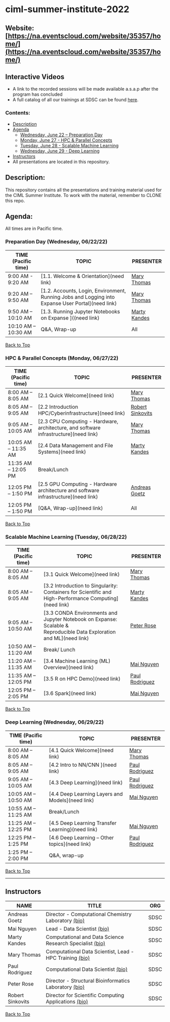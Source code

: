 # ciml-summer-institute-2022
## Website: [https://na.eventscloud.com/website/35357/home/](https://na.eventscloud.com/website/35357/home/)

## Interactive Videos
* A link to the recorded sessions will be made available a.s.a.p after the program has concluded 
* A full catalog of all our trainings at SDSC can be found [here](https://www.sdsc.edu/education_and_training/training_hpc.html#catalog).

### <a name="top">**Contents:**
* [Description](#description)
* [Agenda](#agenda)
  * [Wednesday, June 22 – Preparation Day](#agenda-prep)
  * [Monday, June 27 - HPC & Parallel Concepts](#agenda-hpc-pc)
  * [Tuesday, June 28 - Scalable Machine Learning](#agenda-scalable-ml)
  * [Wednesday, June 29 - Deep Learning](#agenda-deep-ml)
* [Instructors](#instructors)
* All presentations are located in this repository.

## Description:<a name="description"></a>
This repository contains all the presentations and training material used for the CIML Summer Institute.
To work with the material, remember to CLONE this repo.
 
 
## Agenda:<a name="agenda"></a>
All times are in Pacific time.

### Preparation Day (Wednesday, 06/22/22) <a name="agenda-prep"></a>
| **TIME (Pacific time)**       |   **TOPIC** | **PRESENTER** |
| -------------------- |  ----------- | ----------- |
| 9:00 AM - 9:20 AM	   |  [1.1. Welcome & Orientation](need link) | [Mary Thomas](#thomas)   |
| 9:20 AM – 9:50 AM    |  [1.2. Accounts, Login, Environment, Running Jobs and Logging into Expanse User Portal](need link) | [Mary Thomas](#thomas)  |
| 9:50 AM – 10:10 AM   |  [1.3. Running Jupyter Notebooks on Expanse ]((need link)| [Marty Kandes](#kandes) |
| 10:10 AM – 10:30 AM	 |  Q&A, Wrap-up  | All |

[Back to Top](#top)

 ### HPC & Parallel Concepts (Monday, 06/27/22)<a name="agenda-hpc-pc"></a>
| **TIME (Pacific time)**       | **TOPIC** | **PRESENTER** |
| -------------------- | ----------- | ----------- |
| 8:00 AM – 8:05 AM    | 	[2.1 Quick Welcome](need link) |  [Mary Thomas](#thomas)  |
| 8:05 AM – 9:05 AM	   |  [2.2 Introduction HPC/Cyberinfrastructure](need link) | [Robert Sinkovits](#sinkovits) |
| 9:05 AM – 10:05 AM   | 	[2.3 CPU Computing - Hardware, architecture, and software infrastructure](need link) | [Mary Thomas](#thomas) |
| 10:05 AM – 11:35 AM	 |  [2.4 Data Management and File Systems](need link) | [Marty Kandes](#kandes) |
| 11:35 AM – 12:05 PM  | Break/Lunch |    |
| 12:05 PM – 1:50 PM   |  [2.5  GPU Computing - Hardware architecture and software infrastructure](need link)| [Andreas Goetz](#goetz) |
| 12:05 PM – 1:50 PM   |  [Q&A, Wrap-up](need link) | All |

[Back to Top](#top)

### Scalable Machine Learning (Tuesday, 06/28/22)<a name="agenda-scalable-ml"></a>
| **TIME (Pacific time)**       | **TOPIC** | **PRESENTER** |
| -------------------- | ----------- | ----------- |
| 8:00 AM – 8:05 AM   |  [3.1 Quick Welcome](need link)  | [Mary Thomas](#thomas)  |
| 8:05 AM – 9:05 AM   | 	[3.2 Introduction to Singularity: Containers for Scientific and <br>High-Performance Computing](need link)  |  [Marty Kandes](#kandes)  |
| 9:05 AM – 10:50 AM  |  [3.3 CONDA Environments and Jupyter Notebook on Expanse: Scalable & <br>Reproducible Data Exploration and ML](need link) | [Peter Rose](#rose) |
| 10:50 AM – 11:20 AM |  Break/ Lunch |  |
| 11:20 AM – 11:35 AM |  [3.4 Machine Learning (ML) Overview](need link)  | [Mai Nguyen](#nguyen) |
| 11:35 AM – 12:05 PM |  [3.5 R on HPC Demo](need link) | [Paul Rodriguez](#rodriguez) |
| 12:05 PM – 2:05 PM  |  [3.6 Spark](need link)   | [Mai Nguyen](#nguyen) |

[Back to Top](#top)

### Deep Learning (Wednesday, 06/29/22)<a name="agenda-deep-ml"></a>
| **TIME (Pacific time)** | **TOPIC** | **PRESENTER** |
| -------------------- | ----------- | ----------- |
| 8:00 AM – 8:05 AM    |  [4.1 Quick Welcome](need link)  | [Mary Thomas](#thomas) |
| 8:05 AM – 9:05 AM    |  [4.2 Intro to NN/CNN ](need link) | [Paul Rodriguez](#rodriguez) |
| 9:05 AM – 10:05 AM   |  [4.3 Deep Learning](need link) | [Paul Rodriguez](#rodriguez)  |
| 10:05 AM – 10:50 AM	 |  [4.4 Deep Learning Layers and Models](need link) | [Mai Nguyen](#nguyen) |
| 10:55 AM – 11:25 AM	 |  Break/Lunch  |  |
| 11:25 AM – 12:25 PM   |  [4.5 Deep Learning Transfer Learning}(need link)  | [Mai Nguyen](#nguyen) |
| 12:25 PM – 1:25 PM    |  [4.6 Deep Learning – Other topics](need link)  | [Paul Rodriguez](#rodriguez) |
| 1:25 PM – 2:00 PM   | Q&A, wrap-up | |

[Back to Top](#top)

<hr>

## Instructors<a name="instructors"></a>

| **NAME** | **TITLE** | **ORG** |
| ---------------------------------- | ----------- | ----------- |
| Andreas Goetz<a name="goetz"></a>  |  Director -  Computational Chemistry Laboratory [(bio)](https://www.sdsc.edu/research/researcher_spotlight/goetz_andreas.html) |  SDSC |
| Mai Nguyen<a name="nguyen"></a>  |  Lead -  Data Scientist [(bio)](https://www.sdsc.edu/research/researcher_spotlight/nguyen_mai.html) |  SDSC |
| Marty Kandes<a name="kandes"></a>  |  Computational and Data Science Research Specialist [(bio)](https://www.linkedin.com/in/marty-kandes-b53a34144/) |  SDSC |
| Mary Thomas<a name="thomas"></a>  | Computational Data Scientist, Lead -  HPC Training  [(bio)](https://www.sdsc.edu/research/researcher_spotlight/thomas_mary.html)| SDSC |
| Paul Rodriguez<a name="rodriguez"></a>  |  Computational Data Scientist [(bio)](https://www.coursera.org/instructor/~13847302) |  SDSC |
| Peter Rose<a name="rose"></a>  |  Director -  Structural Bioinformatics Laboratory [(bio)](https://www.sdsc.edu/research/researcher_spotlight/rose_peter.html) |  SDSC |
| Robert Sinkovits<a name="sinkovits"></a>  | Director for Scientific Computing Applications [(bio)](https://www.sdsc.edu/research/researcher_spotlight/sinkovits_robert.html) | SDSC|



[Back to Top](#top)

